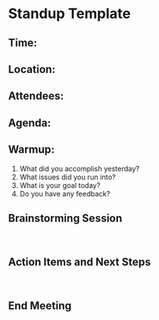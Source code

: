 # Standup Template

## Time:

## Location:

## Attendees:

## Agenda:


## Warmup:

1. What did you accomplish yesterday?
2. What issues did you run into?
3. What is your goal today?
4. Do you have any feedback?



## Brainstorming Session

<br>

## Action Items and Next Steps

<br>


## End Meeting

